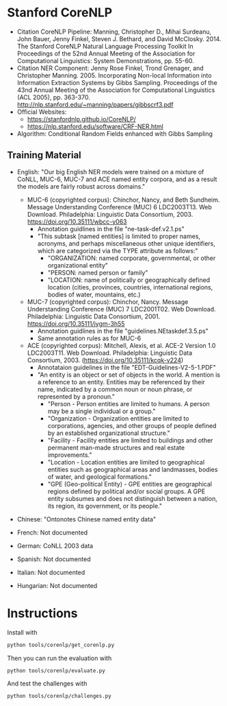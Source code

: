 # Stanford CoreNLP

- Citation CoreNLP Pipeline: Manning, Christopher D., Mihai Surdeanu, John Bauer, Jenny Finkel, Steven J. Bethard, and David McClosky. 2014. The Stanford CoreNLP Natural Language Processing Toolkit In Proceedings of the 52nd Annual Meeting of the Association for Computational Linguistics: System Demonstrations, pp. 55-60.
- Citation NER Component: Jenny Rose Finkel, Trond Grenager, and Christopher Manning. 2005. Incorporating Non-local Information into Information Extraction Systems by Gibbs Sampling. Proceedings of the 43nd Annual Meeting of the Association for Computational Linguistics (ACL 2005), pp. 363-370. http://nlp.stanford.edu/~manning/papers/gibbscrf3.pdf
- Official Websites: 
    - https://stanfordnlp.github.io/CoreNLP/
    - https://nlp.stanford.edu/software/CRF-NER.html
- Algorithm: Conditional Random Fields enhanced with Gibbs Sampling

## Training Material

- English: "Our big English NER models were trained on a mixture of CoNLL, MUC-6, MUC-7 and ACE named entity corpora, and as a result the models are fairly robust across domains."
    - MUC-6 (copyrighted corpus): Chinchor, Nancy, and Beth Sundheim. Message Understanding Conference (MUC) 6 LDC2003T13. Web Download. Philadelphia: Linguistic Data Consortium, 2003. https://doi.org/10.35111/wbcc-y063
        - Annotation guidlines in the file "ne-task-def.v2.1.ps"
        - "This subtask [named entities] is limited to proper names, acronyms, and perhaps miscellaneous other unique identifiers, which are categorized via the TYPE attribute as follows:"
            - "ORGANIZATION: named corporate, governmental, or other organizational entity"
            - "PERSON: named person or family"
            - "LOCATION: name of politically or geographically defined location (cities, provinces, countries, international regions, bodies of water, mountains, etc.)
    - MUC-7 (copyrighted corpus): Chinchor, Nancy. Message Understanding Conference (MUC) 7 LDC2001T02. Web Download. Philadelphia: Linguistic Data Consortium, 2001. https://doi.org/10.35111/jygm-3h55
        - Annotation guidlines in the file "guidelines.NEtaskdef.3.5.ps"
        - Same annotation rules as for MUC-6
    - ACE (copyrighted corpus): Mitchell, Alexis, et al. ACE-2 Version 1.0 LDC2003T11. Web Download. Philadelphia: Linguistic Data Consortium, 2003. (https://doi.org/10.35111/kcqk-v224)
        - Annotataion guidelines in the file "EDT-Guidelines-V2-5-1.PDF"
        - "An entity is an object or set of objects in the world.  A mention is a reference to an entity.  Entities may be referenced by their name, indicated by a common noun or noun phrase, or represented by a pronoun."
            - "Person - Person entities are limited to humans.  A person may be a single individual or a group."
            - "Organization - Organization entities are limited to corporations, agencies, and other groups of people defined by an established organizational structure."
            - "Facility - Facility entities are limited to buildings and other permanent man-made structures and real estate improvements."
            - "Location - Location entities are limited to geographical entities such as geographical areas and landmasses, bodies of water, and geological formations."
            - "GPE (Geo-political Entity) - GPE entities are geographical regions defined by political and/or social groups.  A GPE entity subsumes and does not distinguish between a nation, its region, its government, or its people."


- Chinese: "Ontonotes Chinese named entity data"
- French: Not documented
- German: CoNLL 2003 data
- Spanish: Not documented
- Italian: Not documented
- Hungarian: Not documented

# Instructions

Install with

```bash
python tools/corenlp/get_corenlp.py
```

Then you can run the evaluation with

```bash
python tools/corenlp/evaluate.py
```

And test the challenges with

```bash
python tools/corenlp/challenges.py
```
